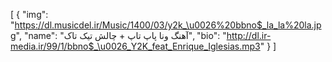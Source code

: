 [
  {
    "img": "https://dl.musicdel.ir/Music/1400/03/y2k_\u0026%20bbno$_la_la%20la.jpg",
    "name": "آهنگ ونا پاپ تاپ + چالش تیک تاک",
    "bio": "http://dl.ir-media.ir/99/1/bbno$_\u0026_Y2K_feat_Enrique_Iglesias.mp3"
  }
]
